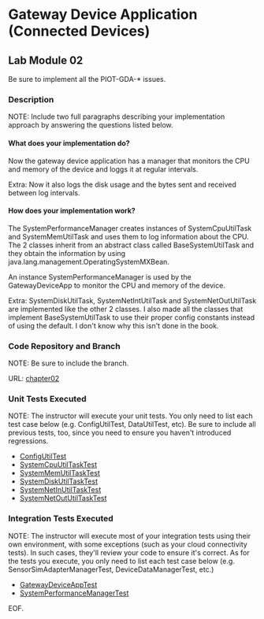 # Gateway Device Application (Connected Devices)

## Lab Module 02

Be sure to implement all the PIOT-GDA-\* issues.

### Description

NOTE: Include two full paragraphs describing your implementation approach by answering the questions listed below.

#### What does your implementation do?

Now the gateway device application has a manager that monitors the CPU and memory of the device and loggs it at regular intervals.

Extra: Now it also logs the disk usage and the bytes sent and received between log intervals.

#### How does your implementation work?

The SystemPerformanceManager creates instances of SystemCpuUtilTask and SystemMemUtilTask and uses them to log information about the CPU. The 2 classes inherit from an abstract class called BaseSystemUtilTask and they obtain the information by using java.lang.management.OperatingSystemMXBean.

An instance SystemPerformanceManager is used by the GatewayDeviceApp to monitor the CPU and memory of the device.

Extra: SystemDiskUtilTask, SystemNetIntUtilTask and SystemNetOutUtilTask are implemented like the other 2 classes. I also made all the classes that implement BaseSystemUtilTask to use their proper config constants instead of using the default. I don't know why this isn't done in the book.

### Code Repository and Branch

NOTE: Be sure to include the branch.

URL: [chapter02](https://github.com/SantiagoRR2004/PIC-java-components/tree/chapter02)

### Unit Tests Executed

NOTE: The instructor will execute your unit tests. You only need to list each test case below
(e.g. ConfigUtilTest, DataUtilTest, etc). Be sure to include all previous tests, too,
since you need to ensure you haven't introduced regressions.

- [ConfigUtilTest](../Java/src/test/java/programmingtheiot/part01/unit/common/ConfigUtilTest.java)
- [SystemCpuUtilTaskTest](../Java/src/test/java/programmingtheiot/part01/unit/system/SystemCpuUtilTaskTest.java)
- [SystemMemUtilTaskTest](../Java/src/test/java/programmingtheiot/part01/unit/system/SystemMemUtilTaskTest.java)
- [SystemDiskUtilTaskTest](../Java/src/test/java/programmingtheiot/part01/unit/system/SystemDiskUtilTaskTest.java)
- [SystemNetInUtilTaskTest](../Java/src/test/java/programmingtheiot/part01/unit/system/SystemNetInUtilTaskTest.java)
- [SystemNetOutUtilTaskTest](../Java/src/test/java/programmingtheiot/part01/unit/system/SystemNetOutUtilTaskTest.java)

### Integration Tests Executed

NOTE: The instructor will execute most of your integration tests using their own environment, with
some exceptions (such as your cloud connectivity tests). In such cases, they'll review
your code to ensure it's correct. As for the tests you execute, you only need to list each
test case below (e.g. SensorSimAdapterManagerTest, DeviceDataManagerTest, etc.)

- [GatewayDeviceAppTest](../Java/src/test/java/programmingtheiot/part01/integration/app/GatewayDeviceAppTest.java)
- [SystemPerformanceManagerTest](../Java/src/test/java/programmingtheiot/part01/integration/system/SystemPerformanceManagerTest.java)

EOF.
